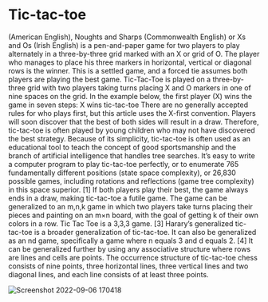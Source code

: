 # Tic-tac-toe

(American English), Noughts and Sharps (Commonwealth English) or Xs and Os (Irish English) is a pen-and-paper game for two players to play alternately in a three-by-three grid marked with an X or grid of O. The player who manages to place his three markers in horizontal, vertical or diagonal rows is the winner. This is a settled game, and a forced tie assumes both players are playing the best game. Tic-Tac-Toe is played on a three-by-three grid with two players taking turns placing X and O markers in one of nine spaces on the grid. In the example below, the first player (X) wins the game in seven steps: X wins tic-tac-toe There are no generally accepted rules for who plays first, but this article uses the X-first convention. Players will soon discover that the best of both sides will result in a draw.
Therefore, tic-tac-toe is often played by young children who may not have discovered the best strategy. Because of its simplicity, tic-tac-toe is often used as an educational tool to teach the concept of good sportsmanship and the branch of artificial intelligence that handles tree searches. It’s easy to write a computer program to play tic-tac-toe perfectly, or to enumerate 765 fundamentally different positions (state space complexity), or 26,830 possible games, including rotations and reflections (game tree complexity) in this space superior. [1] If both players play their best, the game always ends in a draw, making tic-tac-toe a futile game. The game can be generalized to an m,n,k game in which two players take turns placing their pieces and painting on an m×n board, with the goal of getting k of their own colors in a row.
Tic Tac Toe is a 3,3,3 game. [3] Harary’s generalized tic-tac-toe is a broader generalization of tic-tac-toe. It can also be generalized as an nd game, specifically a game where n equals 3 and d equals 2. [4] It can be generalized further by using any associative structure where rows are lines and cells are points. The occurrence structure of tic-tac-toe chess consists of nine points, three horizontal lines, three vertical lines and two diagonal lines, and each line consists of at least three points.


![Screenshot 2022-09-06 170418](https://user-images.githubusercontent.com/62513189/188656480-cb24ad8a-048e-4a8c-967b-b37be29e9563.png)
